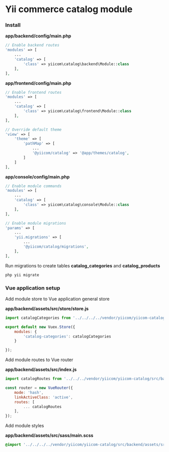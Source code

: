 # Yii commerce catalog module

### Install

**app/backend/config/main.php**
```php
// Enable backend routes
'modules' => [
    ...
    'catalog' => [
        'class' => yiicom\catalog\backend\Module::class
    ],
],
```

**app/frontend/config/main.php**
```php
// Enable frontend routes
'modules' => [
    ...
    'catalog' => [
        'class' => yiicom\catalog\frontend\Module::class
    ],
],

// Override default theme
'view' => [
    'theme' => [
        'pathMap' => [
            ...
            '@yiicom/catalog' => '@app/themes/catalog',
        ]
    ]
],
```


**app/console/config/main.php**
```php
// Enable module commands
'modules' => [
    ...
    'catalog' => [
        'class' => yiicom\catalog\console\Module::class
    ],
],

// Enable module migrations 
'params' => [
    ...
    'yii.migrations' => [
        ...
        '@yiicom/catalog/migrations',
    ],
],
```

Run migrations to create tables **catalog_categories** and **catalog_products**
```bash
php yii migrate
```




### Vue application setup

Add module store to Vue application general store

**app/backend/assets/src/store/store.js**
```js
import catalogCategories from '../../../../vendor/yiicom/yiicom-catalog/src/backend/assets/src/store/categories.js'

export default new Vuex.Store({
    modules: {
        'catalog-categories': catalogCategories
    }

});
```

Add module routes to Vue router

**app/backend/assets/src/index.js**
```js
import catalogRoutes from '../../../vendor/yiicom/yiicom-catalog/src/backend/assets/src/routes/catalog.js';

const router = new VueRouter({
    mode: 'hash',
    linkActiveClass: 'active',
    routes: [
        ... catalogRoutes
    ],
});
```

Add module styles

**app/backend/assets/src/sass/main.scss**
```scss
@import '../../../../vendor/yiicom/yiicom-catalog/src/backend/assets/src/sass/catalog';
```



